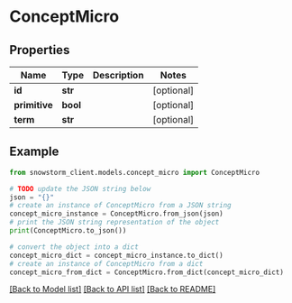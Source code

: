 # ConceptMicro


## Properties

Name | Type | Description | Notes
------------ | ------------- | ------------- | -------------
**id** | **str** |  | [optional] 
**primitive** | **bool** |  | [optional] 
**term** | **str** |  | [optional] 

## Example

```python
from snowstorm_client.models.concept_micro import ConceptMicro

# TODO update the JSON string below
json = "{}"
# create an instance of ConceptMicro from a JSON string
concept_micro_instance = ConceptMicro.from_json(json)
# print the JSON string representation of the object
print(ConceptMicro.to_json())

# convert the object into a dict
concept_micro_dict = concept_micro_instance.to_dict()
# create an instance of ConceptMicro from a dict
concept_micro_from_dict = ConceptMicro.from_dict(concept_micro_dict)
```
[[Back to Model list]](../README.md#documentation-for-models) [[Back to API list]](../README.md#documentation-for-api-endpoints) [[Back to README]](../README.md)



